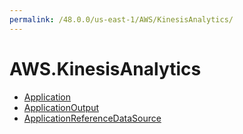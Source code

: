 ```yaml
---
permalink: /48.0.0/us-east-1/AWS/KinesisAnalytics/
---
```


# AWS.KinesisAnalytics



* [Application](Application.md)
* [ApplicationOutput](ApplicationOutput.md)
* [ApplicationReferenceDataSource](ApplicationReferenceDataSource.md)